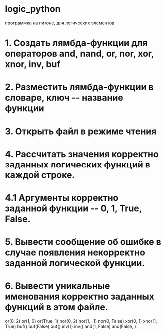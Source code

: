 # logic_python
программка на питоне, для логических элементов

# 1.  Создать лямбда-функции для операторов and, nand, or, nor, xor, xnor, inv, buf
# 2.  Разместить лямбда-функции в словаре, ключ -- название функции
# 3.  Открыть файл в режиме чтения
# 4.  Рассчитать значения корректно заданных логических функций в каждой строке.
# 4.1 Аргументы корректно заданной функции -- 0, 1, True, False.
# 5.  Вывести сообщение об ошибке в случае появления некорректно заданной логической функции.
# 6.  Вывести уникальные именования корректно заданных функций в этом файле.

or(0, 2)
or(1, 0)
or(True, 1)
nor(0, 2)
nor(1, -1)
nor(0, False)
xor(0, 1)
xnor(1, True)
buf()
buf(False)
buf()
inv(1)
inv()
and(1, False)
and(False, )
